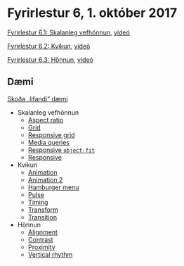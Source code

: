 # Fyrirlestur 6, 1. október 2017

[Fyrirlestur 6.1: Skalanleg vefhönnun](06.1.responsive.md), [vídeó](https://youtu.be/)

[Fyrirlestur 6.2: Kvikun](06.2.css.md), [vídeó](https://youtu.be/)

[Fyrirlestur 6.3: Hönnun](06.3.css.md), [vídeó](https://youtu.be/)

## Dæmi

[Skoða „lifandi“ dæmi](https://vefforritun.github.io/vef1-2018/fyrirlestrar/06/)

* Skalanleg vefhönnun
  - [Aspect ratio](daemi/rwd/aspect-ratio.html)
  - [Grid](daemi/rwd/grid.html)
  - [Responsive grid](daemi/rwd/grid-rwd.html)
  - [Media queries](daemi/rwd/mq.html)
  - [Responsive `object-fit`](daemi/rwd/object-fit-rwd.html)
  - [Responsive](daemi/rwd/rwd.html)
* Kvikun
  - [Animation](daemi/animation/animation.html)
  - [Animation 2](daemi/animation/animation2.html)
  - [Hamburger menu](daemi/animation/hamburger.html)
  - [Pulse](daemi/animation/pulse.html)
  - [Timing](daemi/animation/timing.html)
  - [Transform](daemi/animation/transform.html)
  - [Transition](daemi/animation/transition.html)
* Hönnun
  - [Alignment](daemi/design/alignment.html)
  - [Contrast](daemi/design/contrast.html)
  - [Proximity](daemi/design/proximity.html)
  - [Vertical rhythm](daemi/design/vertical-rhythm.html)
